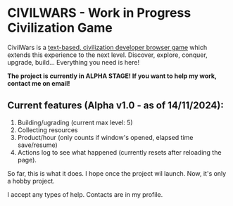 # CIVILWARS - Work in Progress Civilization Game

CivilWars is a <ins>text-based, civilization developer browser game</ins> which
extends this experience to the next level.
Discover, explore, conquer, upgrade, build... Everything you need is here!

<b>The project is currently in ALPHA STAGE! If you want to help my work, contact me on email!</b>

## Current features (Alpha v1.0 - as of 14/11/2024):
1. Building/ugrading (current max level: 5)
2. Collecting resources
3. Product/hour (only counts if window's opened, elapsed time save/resume)
4. Actions log to see what happened (currently resets after reloading the page).

So far, this is what it does.
I hope once the project wil launch. Now, it's only a hobby project.

I accept any types of help. Contacts are in my profile.